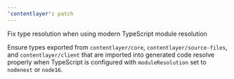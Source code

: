 ```yaml
---
'contentlayer': patch
---
```


Fix type resolution when using modern TypeScript module resolution

Ensure types exported from `contentlayer/core`, `contentlayer/source-files`,
and `contentlayer/client` that are imported into generated code resolve
properly when TypeScript is configured with `moduleResolution` set to
`nodenext` or `node16`.

